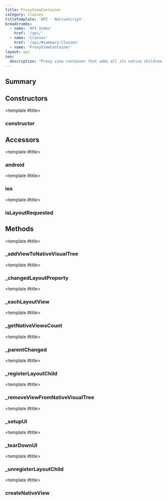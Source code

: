 ```yaml
---
title: ProxyViewContainer
category: Classes
titleTemplate: 'API - NativeScript'
breadcrumbs:
  - name: 'API Index'
    href: '/api/'
  - name: 'Classes'
    href: '/api/#summary-Classes'
  - name: 'ProxyViewContainer'
layout: api
seo:
  description: "Proxy view container that adds all its native children directly to the parent.\nTo be used as a logical grouping container of views."
---
```


<!-- This page is auto generated, do not edit manually. -->
<!-- Run "yarn generate:api-docs" to regenerate -->

<script setup lang="ts">
  import { provide } from "vue";
  import API_DATA from "./ProxyViewContainer.data.json";
  
  provide('API_DATA', API_DATA);
</script>

<APIRefHierarchy v-once />

<APIRefComment commentBase64="eyJibG9ja1RhZ3MiOltdLCJtb2RpZmllclRhZ3MiOnt9LCJzdW1tYXJ5IjpbeyJraW5kIjoidGV4dCIsInRleHQiOiJQcm94eSB2aWV3IGNvbnRhaW5lciB0aGF0IGFkZHMgYWxsIGl0cyBuYXRpdmUgY2hpbGRyZW4gZGlyZWN0bHkgdG8gdGhlIHBhcmVudC5cblRvIGJlIHVzZWQgYXMgYSBsb2dpY2FsIGdyb3VwaW5nIGNvbnRhaW5lciBvZiB2aWV3cy4ifV19" v-once />

## <Heading ignore>Summary</Heading>

<APIRefSummary v-once />

## Constructors

<div class="">

<APIRef for="21268" v-once>

<template #title>

### constructor

</template>

</APIRef>

</div>

## Accessors

<div class="">

<APIRef for="21273" v-once>

<template #title>

### android

</template>

</APIRef>

</div>

<div class="">

<APIRef for="21271" v-once>

<template #title>

### ios

</template>

</APIRef>

</div>

<div class="">

<APIRef for="21275" v-once>

<template #title>

### isLayoutRequested

</template>

</APIRef>

</div>

## Methods

<div class="">

<APIRef for="21295" v-once>

<template #title>

### _addViewToNativeVisualTree

</template>

</APIRef>

</div>

<div class="">

<APIRef for="21311" v-once>

<template #title>

### _changedLayoutProperty

</template>

</APIRef>

</div>

<div class="">

<APIRef for="21281" v-once>

<template #title>

### _eachLayoutView

</template>

</APIRef>

</div>

<div class="">

<APIRef for="21279" v-once>

<template #title>

### _getNativeViewsCount

</template>

</APIRef>

</div>

<div class="">

<APIRef for="21308" v-once>

<template #title>

### _parentChanged

</template>

</APIRef>

</div>

<div class="">

<APIRef for="21302" v-once>

<template #title>

### _registerLayoutChild

</template>

</APIRef>

</div>

<div class="">

<APIRef for="21299" v-once>

<template #title>

### _removeViewFromNativeVisualTree

</template>

</APIRef>

</div>

<div class="">

<APIRef for="21287" v-once>

<template #title>

### _setupUI

</template>

</APIRef>

</div>

<div class="">

<APIRef for="21292" v-once>

<template #title>

### _tearDownUI

</template>

</APIRef>

</div>

<div class="">

<APIRef for="21305" v-once>

<template #title>

### _unregisterLayoutChild

</template>

</APIRef>

</div>

<div class="">

<APIRef for="21277" v-once>

<template #title>

### createNativeView

</template>

</APIRef>

</div>

